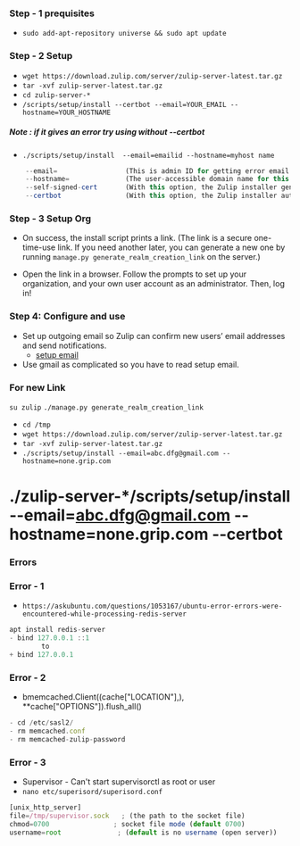 ### Step - 1 prequisites
- `sudo add-apt-repository universe && sudo apt update`

### Step - 2 Setup
- `wget https://download.zulip.com/server/zulip-server-latest.tar.gz`
- `tar -xvf zulip-server-latest.tar.gz`      
- `cd zulip-server-*`
- `/scripts/setup/install --certbot --email=YOUR_EMAIL --hostname=YOUR_HOSTNAME`
##### Note :  if it gives an error try using without --certbot
- `./scripts/setup/install  --email=emailid --hostname=myhost name`
```javascript
    --email=                 (This is admin ID for getting error email from server)
    --hostname=              (The user-accessible domain name for this Zulip server. )
    --self-signed-cert       (With this option, the Zulip installer generates a self-signed SSL certificate for the server. This isn’t suitable for production use, but may be convenient for testing.)
    --certbot                (With this option, the Zulip installer automatically obtains an SSL certificate for the server using Certbot.  If you’d prefer to acquire an SSL certificate yourself in any other way, it’s easy to provide it to [Zulip](https://zulip.readthedocs.io/en/stable/production/ssl-certificates.html#manual-install))
```

### Step - 3 Setup Org
- On success, the install script prints a link. (The link is a secure one-time-use link. If you need another later, you can generate a new one by running `manage.py generate_realm_creation_link` on the server.)

-  Open the link in a browser. Follow the prompts to set up your organization, and your own user account as an administrator. Then, log in!

### Step 4: Configure and use
- Set up outgoing email so Zulip can confirm new users’ email addresses and send notifications.
    - [setup email](https://zulip.readthedocs.io/en/stable/production/email.html)
- Use gmail as complicated so you have to read setup email.



### For new Link

`su zulip`
`./manage.py generate_realm_creation_link`




- `cd /tmp`
- `wget https://download.zulip.com/server/zulip-server-latest.tar.gz`
- `tar -xvf zulip-server-latest.tar.gz`
- `./scripts/setup/install --email=abc.dfg@gmail.com --hostname=none.grip.com`

# ./zulip-server-*/scripts/setup/install --email=abc.dfg@gmail.com --hostname=none.grip.com --certbot

### Errors

### Error - 1
- `https://askubuntu.com/questions/1053167/ubuntu-error-errors-were-encountered-while-processing-redis-server`
```javascript
apt install redis-server
- bind 127.0.0.1 ::1       
        to
+ bind 127.0.0.1
```

### Error - 2
- bmemcached.Client((cache["LOCATION"],), **cache["OPTIONS"]).flush_all()
```javascript
- cd /etc/sasl2/
- rm memcached.conf
- rm memcached-zulip-password
```

### Error - 3
- Supervisor - Can't start supervisorctl as root or user
- `nano etc/superisord/superisord.conf`
```javascript
[unix_http_server]
file=/tmp/supervisor.sock   ; (the path to the socket file)
chmod=0700                ; socket file mode (default 0700)
username=root              ; (default is no username (open server))
```
